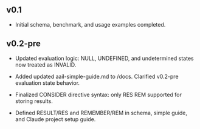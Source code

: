 ## v0.1
- Initial schema, benchmark, and usage examples completed.

## v0.2-pre
- Updated evaluation logic: NULL, UNDEFINED, and undetermined states now treated as INVALID.

- Added updated aail-simple-guide.md to /docs. Clarified v0.2-pre evaluation state behavior.

- Finalized CONSIDER directive syntax: only RES REM supported for storing results.

- Defined RESULT/RES and REMEMBER/REM in schema, simple guide, and Claude project setup guide.
